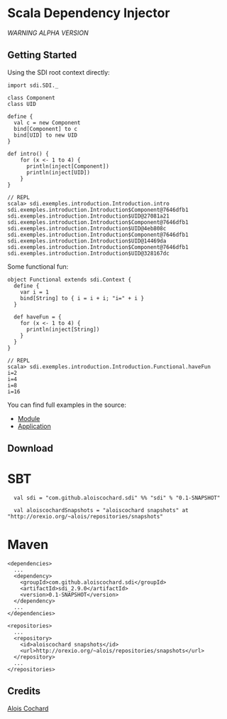 # Scala Dependency Injector

*WARNING ALPHA VERSION*

## Getting Started

Using the SDI root context directly:

    import sdi.SDI._

    class Component
    class UID

    define {
      val c = new Component
      bind[Component] to c
      bind[UID] to new UID
    }

    def intro() {
        for (x <- 1 to 4) {
          println(inject[Component])
          println(inject[UID])
        }
    }

    // REPL
    scala> sdi.exemples.introduction.Introduction.intro
    sdi.exemples.introduction.Introduction$Component@7646dfb1
    sdi.exemples.introduction.Introduction$UID@27081a21
    sdi.exemples.introduction.Introduction$Component@7646dfb1
    sdi.exemples.introduction.Introduction$UID@4eb808c
    sdi.exemples.introduction.Introduction$Component@7646dfb1
    sdi.exemples.introduction.Introduction$UID@14469da
    sdi.exemples.introduction.Introduction$Component@7646dfb1
    sdi.exemples.introduction.Introduction$UID@328167dc

Some functional fun:

    object Functional extends sdi.Context {
      define {
        var i = 1
        bind[String] to { i = i + i; "i=" + i }
      }

      def haveFun = {
        for (x <- 1 to 4) {
          println(inject[String])
        }
      }
    }

    // REPL
    scala> sdi.exemples.introduction.Introduction.Functional.haveFun
    i=2
    i=4
    i=8
    i=16

You can find full examples in the source:

  * [Module](https://github.com/aloiscochard/sdi/blob/master/src/test/scala/sdi/examples/1_Module.scala)
  * [Application](https://github.com/aloiscochard/sdi/blob/master/src/test/scala/sdi/examples/2_Application.scala)

## Download

# SBT

      val sdi = "com.github.aloiscochard.sdi" %% "sdi" % "0.1-SNAPSHOT"

      val aloiscochardSnapshots = "aloiscochard snapshots" at "http://orexio.org/~alois/repositories/snapshots" 

# Maven

    <dependencies>
      ...
      <dependency>
        <groupId>com.github.aloiscochard.sdi</groupId>
        <artifactId>sdi_2.9.0</artifactId>
        <version>0.1-SNAPSHOT</version>
      </dependency>
      ...
    </dependencies>

    <repositories>
      ...
      <repository>
        <id>aloiscochard snapshots</id>
        <url>http://orexio.org/~alois/repositories/snapshots</url>
      </repository>
      ...
    </repositories>

## Credits
[Alois Cochard](http://aloiscochard.blogspot.com)
